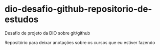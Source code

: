 # dio-desafio-github-repositorio-de-estudos
Desafio de projeto da DIO sobre git/github

Repositório para deixar anotações sobre os cursos que eu estiver fazendo